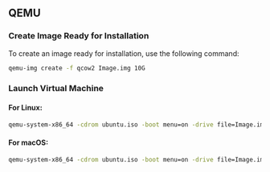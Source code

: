 ## QEMU

### Create Image Ready for Installation

To create an image ready for installation, use the following command:

```bash
qemu-img create -f qcow2 Image.img 10G
```

### Launch Virtual Machine

#### For Linux:

```bash
qemu-system-x86_64 -cdrom ubuntu.iso -boot menu=on -drive file=Image.img -m 2G -accel kvm
```

#### For macOS:

```bash
qemu-system-x86_64 -cdrom ubuntu.iso -boot menu=on -drive file=Image.img -m 2G -accel hvf
```
